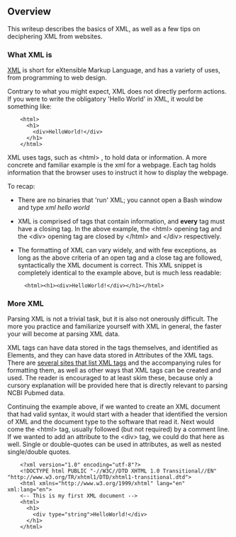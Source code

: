 ## Overview
This writeup describes the basics of XML, as well as a few tips on deciphering XML from websites.

### What XML is
[XML](https://www.w3schools.com/xml/xml_whatis.asp) is short for eXtensible Markup Language, and has a variety of uses, from programming to web design. 

Contrary to what you might expect, XML does not directly perform actions. If you were to write the obligatory 'Hello World' in XML, it would be something like:

        <html>
          <h1>
            <div>HelloWorld!</div>
          </h1>
        </html>

XML uses tags, such as \<html> , to hold data or information.  A more concrete and familiar example is the xml for a webpage. Each tag holds information that the browser uses to instruct it how to display the webpage. 

To recap:
* There are no binaries that 'run' XML; you cannot open a Bash window and type _xml hello world_
* XML is comprised of tags that contain information, and **every** tag must have a closing tag. In the above example, the \<html> opening tag and the \<div> opening tag are closed by \</html> and \</div> respectively.
* The formatting of XML can vary widely, and with few exceptions, as long as the above criteria of an open tag and a close tag are followed, syntactically the XML document is correct.  This XML snippet is completely identical to the example above, but is much less readable:

        <html><h1><div>HelloWorld!</div></h1></html>
        
### More XML
Parsing XML is not a trivial task, but it is also not onerously difficult. The more you practice and familiarize yourself with XML in general, the faster your will become at parsing XML data.

XML tags can have data stored in the tags themselves, and identified as Elements, and they can have data stored in Attributes of the XML tags. There are [several sites that list XML tags](https://www.w3schools.com/xml/xml_elements.asp) and the accompanying rules for formatting them, as well as other ways that XML tags can be created and used. The reader is encouraged to at least skim these, because only a cursory explanation will be provided here that is directly relevant to parsing NCBI Pubmed data.

Continuing the example above, if we wanted to create an XML document that had valid syntax, it would start with a header that identified the version of XML and the document type to the software that read it. Next would come the \<html> tag, usually followed (but not required) by a comment line.  If we wanted to add an attribute to the \<div> tag, we could do that here as well. Single or double-quotes can be used in attributes, as well as nested single/double quotes.


        <?xml version="1.0" encoding="utf-8"?>
        <!DOCTYPE html PUBLIC "-//W3C//DTD XHTML 1.0 Transitional//EN" "http://www.w3.org/TR/xhtml1/DTD/xhtml1-transitional.dtd">
        <html xmlns="http://www.w3.org/1999/xhtml" lang="en" xml:lang="en">
        <-- This is my first XML document -->
        <html>
          <h1>
            <div type="string">HelloWorld!</div>
          </h1>
        </html>
        


